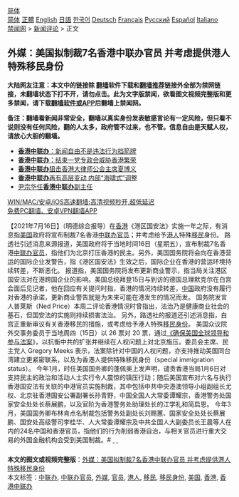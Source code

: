  <!-- 面包屑导航 --> <div class="breadcrumb"><!-- GTranslate: https://gtranslate.io/ -->  <div class="switcher notranslate">  <div class="selected">  <a href="#" onclick="return false;"> 简体</a>  </div>  <div class="option">  <a href="https://www.bannedbook.org" onclick="doGTranslate('zh-CN|zh-CN');jQuery('div.switcher div.selected a').html(jQuery(this).html());return false;" title="简体中文" class="nturl selected"> 简体</a>  <a href="https://www.bannedbook.org/zh-tw/" onclick="doGTranslate('zh-CN|zh-TW');jQuery('div.switcher div.selected a').html(jQuery(this).html());return false;" title="繁體中文" class="nturl"> 正體</a>  <a href="https://www.bannedbook.org/en/" onclick="doGTranslate('zh-CN|en');jQuery('div.switcher div.selected a').html(jQuery(this).html());return false;" title="English" class="nturl"> English</a>  <a href="https://www.bannedbook.org/ja/" onclick="doGTranslate('zh-CN|ja');jQuery('div.switcher div.selected a').html(jQuery(this).html());return false;" title="日本語" class="nturl"> 日語</a>  <a href="https://www.bannedbook.org/ko/" onclick="doGTranslate('zh-CN|ko');jQuery('div.switcher div.selected a').html(jQuery(this).html());return false;" title="한국어" class="nturl"> 한국어</a>  <a href="https://www.bannedbook.org/de/" onclick="doGTranslate('zh-CN|de');jQuery('div.switcher div.selected a').html(jQuery(this).html());return false;" title="Deutsch" class="nturl"> Deutsch</a>  <a href="https://www.bannedbook.org/fr/" onclick="doGTranslate('zh-CN|fr');jQuery('div.switcher div.selected a').html(jQuery(this).html());return false;" title="Français" class="nturl"> Français</a>  <a href="https://www.bannedbook.org/ru/" onclick="doGTranslate('zh-CN|ru');jQuery('div.switcher div.selected a').html(jQuery(this).html());return false;" title="Русский" class="nturl"> Русский</a>  <a href="https://www.bannedbook.org/es/" onclick="doGTranslate('zh-CN|es');jQuery('div.switcher div.selected a').html(jQuery(this).html());return false;" title="Español" class="nturl"> Español</a>  <a href="https://www.bannedbook.org/it/" onclick="doGTranslate('zh-CN|it');jQuery('div.switcher div.selected a').html(jQuery(this).html());return false;" title="Italiano" class="nturl"> Italiano</a>  </div>  </div>      <div class='breadcrumb-sub'><!-- Breadcrumb NavXT 6.3.0 --> <a href="https://www.bannedbook.org/" class="home">禁闻网</a> &gt; <a href="https://www.bannedbook.org/bnews/comments/" class="category">新闻评论</a> &gt; 正文</div></div><h2>外媒：美国拟制裁7名香港中联办官员 并考虑提供港人特殊移民身份</h2> <p class="notice"><b>大陆网友注意：本文中的链接除 <a href="https://github.com/bannedbook/fanqiang" >翻墙</a>软件下载和<a href="https://github.com/killgcd/justmysocks/blob/master/README.md">翻墙推荐</a>链接外全部为禁网链接，未翻墙状态下打不开，请勿点击。此为文字版禁闻，欲看图文视频完整版和更多禁闻，请下载<a href="https://github.com/bannedbook/fanqiang">翻墙软件或APP</a>后翻墙上禁闻网。</p><p>备注：翻墙看新闻非常安全，翻墙以真实身份发表敏感言论有一定风险，但只看不说则没有任何风险，翻的人太多，政府管不过来，也不管。信息自由是天赋人权，请放心大胆的翻墙。</b></p>  <div class="entry"> <ul class='op-related-articles' title='相关阅读'> <li><a href='https://www.bannedbook.org/bnews/baitai/20210617/1568771.html' target='_blank'><b>香港中联办</b>：新闻自由不是违法行为挡箭牌</a></li> <li><a href='https://www.bannedbook.org/bnews/baitai/20210614/1566365.html' target='_blank'><b>香港中联办</b>：结束一党专政会威胁香港繁荣</a></li> <li><a href='https://www.bannedbook.org/bnews/ssgc/20210426/1533959.html' target='_blank'><b>香港中联办</b>狙击香港大律师公会主席夏博义</a></li> <li><a href='https://www.bannedbook.org/bnews/cnnews/hknews/20210316/1506241.html' target='_blank'><b>香港中联办</b>再有高层变动 内部“海啸式”调整</a></li> <li><a href='https://www.bannedbook.org/bnews/baitai/20210316/1506171.html' target='_blank'>尹宗华任<b>香港中联办</b>副主任</a></li> </ul> <p class="texttj"> <a href="https://github.com/bannedbook/fanqiang/wiki/V2ray%E6%9C%BA%E5%9C%BA" target="_blank">WIN/MAC/安卓/iOS高速翻墙:高清视频秒开,超低延迟</a><br/> <a href="https://github.com/bannedbook/fanqiang/wiki/%E7%A6%81%E9%97%BB%E7%BD%91%E5%AE%89%E5%8D%93%E7%BF%BB%E5%A2%99%E6%96%B0%E9%97%BBAPP" target="_blank">免费PC翻墙、安卓VPN翻墙APP</a></p> <p>              <a href="https://i2.wp.com/upload-images-bucket-v64rleca837do.s3.eu-west-1.amazonaws.com/wp-content/uploads/2021/07/16031846/0716-%E5%88%B6%E8%A3%81%E4%B8%AD%E8%81%AF%E8%BE%A6.jpg?fit=1280%2C720&#038;ssl=1" data-caption=""></a>                              【2021年7月16日】（明德综合报导）在<a href="https://www.bannedbook.org/bnews/tag/%e9%a6%99%e6%b8%af/" class="st_tag internal_tag" rel="tag" title="标签 香港 下的日志">香港</a>《港区国安法》实施一年之际，有消息指<a href="https://www.bannedbook.org/bnews/tag/%e7%be%8e%e5%9b%bd/" class="st_tag internal_tag" rel="tag" title="标签 美国 下的日志">美国</a>政府将宣布制裁7名香港<a href="https://www.bannedbook.org/bnews/tag/%e4%b8%ad%e8%81%94%e5%8a%9e/" class="st_tag internal_tag" rel="tag" title="标签 中联办 下的日志">中联办</a><a href="https://www.bannedbook.org/bnews/tag/%E5%AE%98%E5%91%98/" class="st_tag internal_tag" rel="tag" title="标签 官员 下的日志">官员</a>；并考虑给予<a href="https://www.bannedbook.org/bnews/tag/%e6%b8%af%e4%ba%ba/" class="st_tag internal_tag" rel="tag" title="标签 港人 下的日志">港人</a>特殊<a href="https://www.bannedbook.org/bnews/tag/%e7%a7%bb%e6%b0%91/" class="st_tag internal_tag" rel="tag" title="标签 移民 下的日志">移民</a>身份。  路透社引述消息来源报道，美国政府将于当地时间16日（星期五），宣布制裁7名香港<a href="https://www.bannedbook.org/bnews/tag/%E4%B8%AD%E8%81%94%E5%8A%9E%E5%AE%98%E5%91%98/" class="st_tag internal_tag" rel="tag" title="标签 中联办官员 下的日志">中联办官员</a>，指他们为北京打压香港的民主。另外，美国国务院将会向在香港营运的国际企业发警告，指《港区国安法》生效之后，国际企业在香港的营运环境持续转差，不断恶化。  报道指，美国国务院将发布更新商业警示，指当局关注港区国安法对在港跨国企业的影响。美国总统拜登15日与到访的德国总理默克尔在白宫会面后见记者，他在回应有关提问时指，香港的情况持续转差，<span class='wp_keywordlink_affiliate'><a href="https://www.bannedbook.org/" title="中国" target="_blank">中国</a></span>政府没有履行对香港的承诺，更新商业警告就是为未来可能在港发生的情况而发。  国务院发言人普莱斯（Ned Price）本周二评论香港情况时曾指出，法治乃是健康商业社会的基石，但国安法的实施则持续损害法治。    另外，路透社的报道还引述消息指，白宫正重新审议有关香港移民的措施，或考虑给予港人特殊<a href="https://www.bannedbook.org/bnews/tag/%E7%A7%BB%E6%B0%91%E8%BA%AB%E4%BB%BD/" class="st_tag internal_tag" rel="tag" title="标签 移民身份 下的日志">移民身份</a>。  美国众议院外交事务委员于当地周四（15日）以 26 票对 20 票，通过<a href="https://www.reuters.com/article/usa-china-congress/us-house-committee-advances-china-bill-without-republican-backing-idUSL1N2OR33E">《确保美国全球领导和参与法案</a>》，以抗衡中共的扩张并继续在人权问题上对北京施压。委员会主席、民主党人 Gregory Meeks 表示，法案除针对中国的人权问题，亦支持推动美国同台湾建立更紧密联系，以及为香港人提供特殊移民身份（special immigration status）。    今年1月，时任美国国务卿的蓬佩奥上发声明，谴责香港当局1月6日对支持民主的政治和活动人士实行令人震惊的镇压行动；随后美国宣布对六名与执行香港国安法有关联的中港官员实施制裁，其中包括中共中央港澳领导小组副组长尤权、北京驻香港国安公署副署长孙青野，中国全国人大常委谭耀宗，香港警务处国家安全处处长蔡展鹏，以及官阶为香港警务处助理处长的江学礼和简启恩。   今年3月，美国国务卿布林肯点名制裁包括警务处副处长刘赐蕙、国家安全处处长蔡展鹏、国安处高级警司李桂华、人大常委谭耀宗及中共全国人大副委员长王晨等人在内的24名中国和香港官员，指他们的行为削弱香港自治，与相关官员进行重大交易的外国金融机构会受到美国制裁。#          <a href="https://news.rthk.hk/rthk/ch/component/k2/1601060-20210716.htm" data-ved="2ahUKEwjg7ODYv-bxAhV9IbcAHee0A5MQFnoECAcQAA"> </a>                             <a href="https://hd.stheadline.com/news/realtime/hk/2024124/%E5%8D%B3%E6%99%82-%E6%B8%AF%E8%81%9E-%E7%BE%8E%E5%9C%8B%E5%86%8D%E9%BB%9E%E5%90%8D%E5%88%B6%E8%A3%8124%E5%90%8D%E4%B8%AD%E6%B8%AF%E5%AE%98%E5%93%A1-%E6%8C%87%E4%BB%96%E5%80%91%E5%89%8A%E5%BC%B1%E9%A6%99%E6%B8%AF%E8%87%AA%E6%B2%BB" data-ved="2ahUKEwjg7ODYv-bxAhV9IbcAHee0A5MQFnoECBwQAA"> </a>        		 		 		                       </p> <a name='sharetosocial'></a>  <div style="margin-bottom:5px;padding-bottom:5px;clear:both"> <div id="archive-pix-1" class="banner-ads"> <!-- AuctionX Display platform tag START --> <div id="26318x728x90x621x_ADSLOT2" clicktrack="%%CLICK_URL_ESC%%"></div> <!-- AuctionX Display platform tag END --> </div> <div id="archive-pix-2" class="banner-ads"> <!-- AuctionX Display platform tag START --> <div id="26315x300x250x621x_ADSLOT2" clicktrack="%%CLICK_URL_ESC%%"></div> <!-- AuctionX Display platform tag END --> </div> </div>    <div id="archive-pix-1" class="banner-ads"> <!-- AuctionX Display platform tag START --> <div id="26318x728x90x621x_ADSLOT3" clicktrack="%%CLICK_URL_ESC%%"></div> <!-- AuctionX Display platform tag END --> </div> <div><b>本文的图文或视频完整版</b>：<a href='https://www.bannedbook.org/bnews/comments/20210716/1588259.html'>外媒：美国拟制裁7名香港中联办官员 并考虑提供港人特殊移民身份</a></div>  </div><!--END ENTRY--> <div class="postfooter"> <div>本文标签：<a href="https://www.bannedbook.org/bnews/tag/%e4%b8%ad%e8%81%94%e5%8a%9e/" rel="tag">中联办</a>, <a href="https://www.bannedbook.org/bnews/tag/%E4%B8%AD%E8%81%94%E5%8A%9E%E5%AE%98%E5%91%98/" rel="tag">中联办官员</a>, <a href="https://www.bannedbook.org/bnews/tag/%e5%a4%96%e5%aa%92/" rel="tag">外媒</a>, <a href="https://www.bannedbook.org/bnews/tag/%E5%AE%98%E5%91%98/" rel="tag">官员</a>, <a href="https://www.bannedbook.org/bnews/tag/%e6%b8%af%e4%ba%ba/" rel="tag">港人</a>, <a href="https://www.bannedbook.org/bnews/tag/%e7%a7%bb%e6%b0%91/" rel="tag">移民</a>, <a href="https://www.bannedbook.org/bnews/tag/%E7%A7%BB%E6%B0%91%E8%BA%AB%E4%BB%BD/" rel="tag">移民身份</a>, <a href="https://www.bannedbook.org/bnews/tag/%e7%be%8e%e5%9b%bd/" rel="tag">美国</a>, <a href="https://www.bannedbook.org/bnews/tag/%e9%a6%99%e6%b8%af/" rel="tag">香港</a>, <a href="https://www.bannedbook.org/bnews/tag/%E9%A6%99%E6%B8%AF%E4%B8%AD%E8%81%94%E5%8A%9E/" rel="tag">香港中联办</a></div>  </div><!--END POSTFOOTER--> 